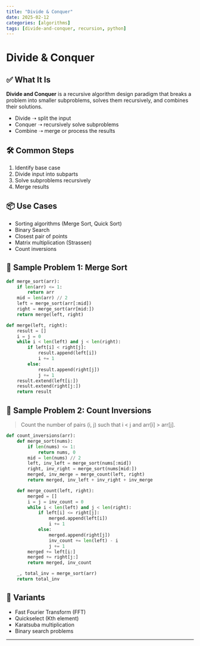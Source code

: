 ```yaml
---
title: "Divide & Conquer"
date: 2025-02-12
categories: [algorithms]
tags: [divide-and-conquer, recursion, python]
---
```


# Divide & Conquer

## ✅ What It Is

**Divide and Conquer** is a recursive algorithm design paradigm that breaks a problem into smaller subproblems, solves them recursively, and combines their solutions.

- Divide ➝ split the input
- Conquer ➝ recursively solve subproblems
- Combine ➝ merge or process the results

## 🛠️ Common Steps

1. Identify base case
2. Divide input into subparts
3. Solve subproblems recursively
4. Merge results

## 📦 Use Cases

- Sorting algorithms (Merge Sort, Quick Sort)
- Binary Search
- Closest pair of points
- Matrix multiplication (Strassen)
- Count inversions

## 📘 Sample Problem 1: Merge Sort

```python
def merge_sort(arr):
    if len(arr) <= 1:
        return arr
    mid = len(arr) // 2
    left = merge_sort(arr[:mid])
    right = merge_sort(arr[mid:])
    return merge(left, right)

def merge(left, right):
    result = []
    i = j = 0
    while i < len(left) and j < len(right):
        if left[i] < right[j]:
            result.append(left[i])
            i += 1
        else:
            result.append(right[j])
            j += 1
    result.extend(left[i:])
    result.extend(right[j:])
    return result
```

## 📘 Sample Problem 2: Count Inversions

> Count the number of pairs (i, j) such that i < j and arr[i] > arr[j].

```python
def count_inversions(arr):
    def merge_sort(nums):
        if len(nums) <= 1:
            return nums, 0
        mid = len(nums) // 2
        left, inv_left = merge_sort(nums[:mid])
        right, inv_right = merge_sort(nums[mid:])
        merged, inv_merge = merge_count(left, right)
        return merged, inv_left + inv_right + inv_merge

    def merge_count(left, right):
        merged = []
        i = j = inv_count = 0
        while i < len(left) and j < len(right):
            if left[i] <= right[j]:
                merged.append(left[i])
                i += 1
            else:
                merged.append(right[j])
                inv_count += len(left) - i
                j += 1
        merged += left[i:]
        merged += right[j:]
        return merged, inv_count

    _, total_inv = merge_sort(arr)
    return total_inv
```

## 🔁 Variants

- Fast Fourier Transform (FFT)
- Quickselect (Kth element)
- Karatsuba multiplication
- Binary search problems

---

